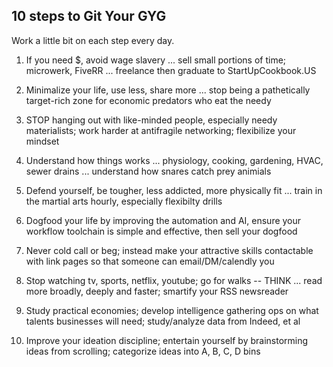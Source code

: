 ## 10 steps to Git Your GYG

Work a little bit on each step every day.

1) If you need $, avoid wage slavery ... sell small portions of time; microwerk, FiveRR ... freelance then graduate to StartUpCookbook.US

2) Minimalize your life, use less, share more ... stop being a pathetically target-rich zone for economic predators who eat the needy 

3) STOP hanging out with like-minded people, especially needy materialists; work harder at antifragile networking; flexibilize your mindset

4) Understand how things works ... physiology, cooking, gardening, HVAC, sewer drains ... understand how snares catch prey animials

5) Defend yourself, be tougher, less addicted, more physically fit ... train in the martial arts hourly, especially flexibilty drills

6) Dogfood your life by improving the automation and AI, ensure your workflow toolchain is simple and effective, then sell your dogfood

7) Never cold call or beg; instead make your attractive skills contactable with link pages so that someone can email/DM/calendly you

8) Stop watching tv, sports, netflix, youtube; go for walks -- THINK ... read more broadly, deeply and faster; smartify your RSS newsreader

9) Study practical economies; develop intelligence gathering ops on what talents businesses will need; study/analyze data from Indeed, et al

10) Improve your ideation discipline; entertain yourself by brainstorming ideas from scrolling; categorize ideas into A, B, C, D bins
